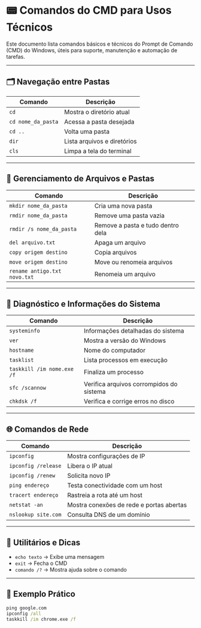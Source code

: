# 📟 Comandos do CMD para Usos Técnicos

Este documento lista comandos básicos e técnicos do Prompt de Comando (CMD) do Windows, úteis para suporte, manutenção e automação de tarefas.

---

## 🗂️ Navegação entre Pastas

| Comando | Descrição |
|--------|------------|
| `cd` | Mostra o diretório atual |
| `cd nome_da_pasta` | Acessa a pasta desejada |
| `cd ..` | Volta uma pasta |
| `dir` | Lista arquivos e diretórios |
| `cls` | Limpa a tela do terminal |

---

## 📁 Gerenciamento de Arquivos e Pastas

| Comando | Descrição |
|--------|-----------|
| `mkdir nome_da_pasta` | Cria uma nova pasta |
| `rmdir nome_da_pasta` | Remove uma pasta vazia |
| `rmdir /s nome_da_pasta` | Remove a pasta e tudo dentro dela |
| `del arquivo.txt` | Apaga um arquivo |
| `copy origem destino` | Copia arquivos |
| `move origem destino` | Move ou renomeia arquivos |
| `rename antigo.txt novo.txt` | Renomeia um arquivo |

---

## 🧠 Diagnóstico e Informações do Sistema

| Comando | Descrição |
|--------|-----------|
| `systeminfo` | Informações detalhadas do sistema |
| `ver` | Mostra a versão do Windows |
| `hostname` | Nome do computador |
| `tasklist` | Lista processos em execução |
| `taskkill /im nome.exe /f` | Finaliza um processo |
| `sfc /scannow` | Verifica arquivos corrompidos do sistema |
| `chkdsk /f` | Verifica e corrige erros no disco |

---

## 🌐 Comandos de Rede

| Comando | Descrição |
|--------|-----------|
| `ipconfig` | Mostra configurações de IP |
| `ipconfig /release` | Libera o IP atual |
| `ipconfig /renew` | Solicita novo IP |
| `ping endereço` | Testa conectividade com um host |
| `tracert endereço` | Rastreia a rota até um host |
| `netstat -an` | Mostra conexões de rede e portas abertas |
| `nslookup site.com` | Consulta DNS de um domínio |

---

## 🧰 Utilitários e Dicas

- `echo texto` → Exibe uma mensagem
- `exit` → Fecha o CMD
- `comando /?` → Mostra ajuda sobre o comando

---

## 📌 Exemplo Prático

```cmd
ping google.com
ipconfig /all
taskkill /im chrome.exe /f

















































